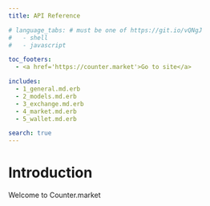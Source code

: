 ```yaml
---
title: API Reference

# language_tabs: # must be one of https://git.io/vQNgJ
#   - shell
#   - javascript

toc_footers:
  - <a href='https://counter.market'>Go to site</a>

includes:
  - 1_general.md.erb
  - 2_models.md.erb
  - 3_exchange.md.erb
  - 4_market.md.erb
  - 5_wallet.md.erb

search: true
---
```


# Introduction

Welcome to Counter.market

